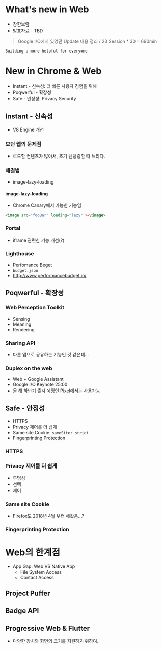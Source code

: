 # What's new in Web
- 장한보람
- 발표자료 - TBD

> Google I/O에서 있었던 Update 내용 정리 / 23 Session * 30 = 690min

```
Building a more helpful for everyone
```

# New in Chrome & Web
- Instant - 신속성: 더 빠른 사용자 경험을 위해
- Poqwerful - 확장성
- Safe - 안정성: Privacy Security

## Instant - 신속성
- V8 Engine 개선

### 모던 웹의 문제점
- 로드할 컨텐츠가 많아서, 초기 렌덩링할 때 느리다.

### 해결법
- image-lazy-loading

#### image-lazy-loading
- Chrome Canary에서 가능한 기능임
```HTML
<image src="fooBar" loading="lazy" ></image>
```

### Portal
- iframe 관련한 기능 개선(?)

### Lighthouse
- Perfomance Beget
- `budget.json`
- http://www.performancebudget.io/

## Poqwerful - 확장성

### Web Perception Toolkit
- Sensing
- Meaning
- Rendering

### Sharing API
- 다른 앱으로 공유하는 기능인 것 같은데...

### Duplex on the web
- Web + Google Assistant
- Google I/O Keynote 25:00
- 올 해 하반기 출시 예정인 Pixel에서는 사용가능

## Safe - 안정성
- HTTPS
- Privacy 제어를 더 쉽게
- Same site Cookie: `sameSite: strict`
- Fingerprinting Protection

### HTTPS

### Privacy 제어를 더 쉽게
- 투명성
- 선택
- 제어

### Same site Cookie
- Firefox도 2018년 4월 부터 해왔음...?

### Fingerprinting Protection

# Web의 한계점
- App Gap: Web VS Native App
  - File System Access
  - Contact Access

## Project Puffer

## Badge API

## Progressive Web & Flutter
- 다양한 장치와 화면의 크기를 지원하기 위하여..
